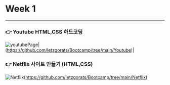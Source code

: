 # Week 1
<hr>

### 👉 Youtube HTML,CSS 하드코딩
![youtubePage](https://github.com/letzgorats/Bootcamp/assets/77396189/634ea09e-b951-47b3-b119-8d99daad2c16)| (https://github.com/letzgorats/Bootcamp/tree/main/Youtube)|


### 👉 Netflix 사이트 만들기 (HTML,CSS)
![Netflix](https://github.com/letzgorats/Bootcamp/assets/77396189/3d1c8a25-9073-454e-aa7b-b3fc02eb6e9b)(https://github.com/letzgorats/Bootcamp/tree/main/Netflix)
